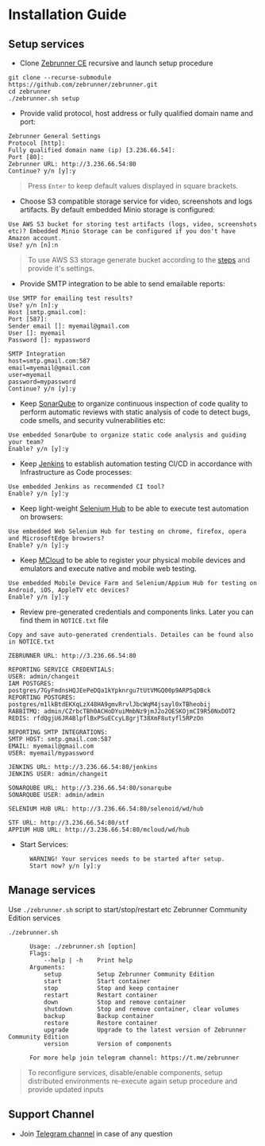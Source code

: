 # Installation Guide

## Setup services

* Clone [Zebrunner CE](https://github.com/zebrunner/community-edition) recursive and launch setup procedure
```
git clone --recurse-submodule https://github.com/zebrunner/zebrunner.git
cd zebrunner
./zebrunner.sh setup
```

* Provide valid protocol, host address or fully qualified domain name and port:
```
Zebrunner General Settings
Protocol [http]:
Fully qualified domain name (ip) [3.236.66.54]:
Port [80]:
Zebrunner URL: http://3.236.66.54:80
Continue? y/n [y]:y
```
> Press `Enter` to keep default values displayed in square brackets. 

* Choose S3 compatible storage service for video, screenshots and logs artifacts. By default embedded Minio storage is configured:
```
Use AWS S3 bucket for storing test artifacts (logs, video, screenshots etc)? Embedded Minio Storage can be configured if you don't have Amazon account.
Use? y/n [n]:n
```
> To use AWS S3 storage generate bucket according to the [steps](https://zebrunner.github.io/community-edition/integration/aws-s3/) and provide it's settings.

* Provide SMTP integration to be able to send emailable reports:
```
Use SMTP for emailing test results?
Use? y/n [n]:y
Host [smtp.gmail.com]:
Port [587]:
Sender email []: myemail@gmail.com
User []: myemail
Password []: mypassword

SMTP Integration
host=smtp.gmail.com:587
email=myemail@gmail.com
user=myemail
password=mypassword
Continue? y/n [y]:y
```

* Keep [SonarQube](https://github.com/zebrunner/sonarqube) to organize continuous inspection of code quality to perform automatic reviews with static analysis of code to detect bugs, code smells, and security vulnerabilities etc:
```
Use embedded SonarQube to organize static code analysis and guiding your team?
Enable? y/n [y]:y
```

* Keep [Jenkins](https://github.com/zebrunner/jenkins-master) to establish automation testing CI/CD in accordance with Infrastructure as Code processes:
```
Use embedded Jenkins as recommended CI tool?
Enable? y/n [y]:y
```

* Keep light-weight [Selenium Hub](https://github.com/zebrunner/selenoid) to be able to execute test automation on browsers:
```
Use embedded Web Selenium Hub for testing on chrome, firefox, opera and MicrosoftEdge browsers?
Enable? y/n [y]:y
```

* Keep [MCloud](https://github.com/zebrunner/mcloud) to be able to register your physical mobile devices and emulators and execute native and mobile web testing. 
```
Use embedded Mobile Device Farm and Selenium/Appium Hub for testing on Android, iOS, AppleTV etc devices?
Enable? y/n [y]:y
```

* Review pre-generated credentials and components links. Later you can find them in `NOTICE.txt` file
```
Copy and save auto-generated crendentials. Detailes can be found also in NOTICE.txt

ZEBRUNNER URL: http://3.236.66.54:80

REPORTING SERVICE CREDENTIALS:
USER: admin/changeit
IAM POSTGRES: postgres/7GyFmdnsHQJEePeDQa1kYpknrgu7tUtVMGQ00p9ARP5qDBck
REPORTING POSTGRES: postgres/m1lkBtdEKXqLzX48HA9gmvRrvlJbcWqM4jsayl0xTBheobij
RABBITMQ: admin/CZrbcTBh0ACHoDYuiMmbNz9jmJ2o2OESKOjmCI9R50NxDOT2
REDIS: rfdQgjU6JR4BlpflBxPSuECcyL8grjT38XmF8utyfl5RPzOn

REPORTING SMTP INTEGRATIONS:
SMTP HOST: smtp.gmail.com:587
EMAIL: myemail@gmail.com
USER: myemail/mypassword

JENKINS URL: http://3.236.66.54:80/jenkins
JENKINS USER: admin/changeit

SONARQUBE URL: http://3.236.66.54:80/sonarqube
SONARQUBE USER: admin/admin

SELENIUM HUB URL: http://3.236.66.54:80/selenoid/wd/hub

STF URL: http://3.236.66.54:80/stf
APPIUM HUB URL: http://3.236.66.54:80/mcloud/wd/hub
```

* Start Services:
```
      WARNING! Your services needs to be started after setup.
      Start now? y/n [y]:y
```

## Manage services
Use `./zebrunner.sh` script to start/stop/restart etc Zebrunner Community Edition services
```
./zebrunner.sh

      Usage: ./zebrunner.sh [option]
      Flags:
          --help | -h    Print help
      Arguments:
          setup          Setup Zebrunner Community Edition
          start          Start container
          stop           Stop and keep container
          restart        Restart container
          down           Stop and remove container
          shutdown       Stop and remove container, clear volumes
          backup         Backup container
          restore        Restore container
          upgrade        Upgrade to the latest version of Zebrunner Community Edition
          version        Version of components

      For more help join telegram channel: https://t.me/zebrunner
```
> To reconfigure services, disable/enable components, setup distributed environments re-execute again setup procedure and provide updated inputs
  
## Support Channel

* Join [Telegram channel](https://t.me/zebrunner) in case of any question
